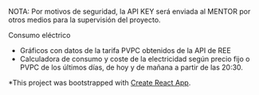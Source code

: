 NOTA: 
Por motivos de seguridad, la API KEY será enviada al MENTOR por otros medios para la supervisión del proyecto.

Consumo eléctrico

- Gráficos con datos de la tarifa PVPC obtenidos de la API de REE
- Calculadora de consumo y coste de la electricidad según precio fijo o PVPC de los últimos días, de hoy y de mañana a partir de las 20:30.


*This project was bootstrapped with [Create React App](https://github.com/facebook/create-react-app).


